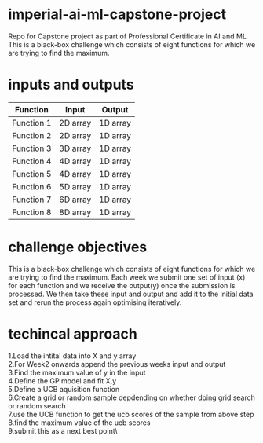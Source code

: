 # imperial-ai-ml-capstone-project
Repo for Capstone project as part of Professional Certificate in AI and ML
This is a black-box challenge which consists of eight functions for which we are trying to find the maximum.

# inputs and outputs 
|Function   | Input  | Output  |
|---|---|---|
|Function 1  | 2D array  | 1D array  |
|Function 2  | 2D array  | 1D array  |
|Function 3  | 3D array  | 1D array  |
|Function 4  | 4D array  | 1D array  |
|Function 5  | 4D array  | 1D array  |
|Function 6  | 5D array  | 1D array  |
|Function 7  | 6D array  | 1D array  |
|Function 8  | 8D array  | 1D array  |

# challenge objectives
This is a black-box challenge which consists of eight functions for which we are trying to find the maximum.
Each week we submit one set of input (x)  for each function and we receive the output(y) once the submission is processed.
We then take these input and output and add it to the initial data set and rerun the process again optimising iteratively.

# techincal approach 

1.Load the intital data into X and y array\
2.For Week2 onwards append the previous weeks input and output\
3.Find the maximum value of y in the input\
4.Define the GP model and fit X,y\
5.Define a UCB aquisition function\
6.Create a grid or random sample depdending on whether doing grid search or random search\
7.use the UCB function to get the ucb scores of the sample from above step\
8.find the maximum value of the ucb scores\
9.submit this as a next best point\
